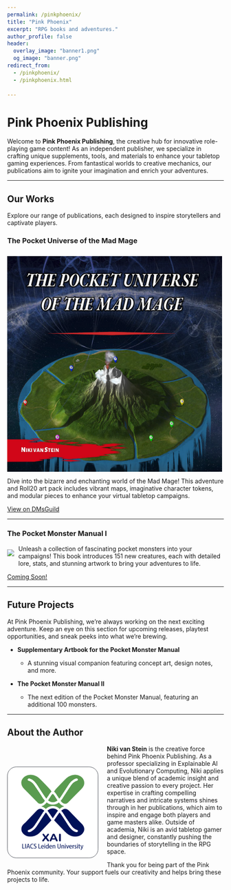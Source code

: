 ```yaml
---
permalink: /pinkphoenix/
title: "Pink Phoenix"
excerpt: "RPG books and adventures."
author_profile: false
header:
  overlay_image: "banner1.png"
  og_image: "banner.png"
redirect_from: 
  - /pinkphoenix/
  - /pinkphoenix.html

---
```


# Pink Phoenix Publishing

Welcome to **Pink Phoenix Publishing**, the creative hub for innovative role-playing game content! As an independent publisher, we specialize in crafting unique supplements, tools, and materials to enhance your tabletop gaming experiences. From fantastical worlds to creative mechanics, our publications aim to ignite your imagination and enrich your adventures.

---

## Our Works

Explore our range of publications, each designed to inspire storytellers and captivate players.

### **The Pocket Universe of the Mad Mage**

<div style="float:left;"> 
  <img src="/img/pinkphoenix/pocket-universe.png" style="max-width: 500px; margin-top:10px; margin-right:10px; margin-bottom:10px;">
</div>

Dive into the bizarre and enchanting world of the Mad Mage! This adventure and Roll20 art pack includes vibrant maps, imaginative character tokens, and modular pieces to enhance your virtual tabletop campaigns.

[View on DMsGuild](https://www.dmsguild.com/product/434552/The-Pocket-Universe-of-the-Mad-Mage-Roll20-art-pack?filters=45469_0_0_0_0_0_0_0)

---

### **The Pocket Monster Manual I**

<div style="float:left;"> 
  <img src="/img/pinkphoenix/pocketmonstermanual.gif" style="max-width: 500px; margin-top:10px; margin-right:10px; margin-bottom:10px;">
</div>

Unleash a collection of fascinating pocket monsters into your campaigns! This book introduces 151 new creatures, each with detailed lore, stats, and stunning artwork to bring your adventures to life.

[Coming Soon!]()

---

## Future Projects

At Pink Phoenix Publishing, we’re always working on the next exciting adventure. Keep an eye on this section for upcoming releases, playtest opportunities, and sneak peeks into what we’re brewing.

- **Supplementary Artbook for the Pocket Monster Manual**
  - A stunning visual companion featuring concept art, design notes, and more.

- **The Pocket Monster Manual II**
  - The next edition of the Pocket Monster Manual, featuring an additional 100 monsters.

---

## About the Author

<div class="author__avatar" style="float:left;"> 
  <img src="/img/groups/xai logo-512px.png" style="background-color:#FFF; border-radius: 10%; padding: 5px;
    border: 1px solid #51555d; max-width: 200px; margin-top:50px; margin-right:20px; margin-bottom:10px;">
</div>

**Niki van Stein** is the creative force behind Pink Phoenix Publishing. As a professor specializing in Explainable AI and Evolutionary Computing, Niki applies a unique blend of academic insight and creative passion to every project. Her expertise in crafting compelling narratives and intricate systems shines through in her publications, which aim to inspire and engage both players and game masters alike. Outside of academia, Niki is an avid tabletop gamer and designer, constantly pushing the boundaries of storytelling in the RPG space.


Thank you for being part of the Pink Phoenix community. Your support fuels our creativity and helps bring these projects to life.

